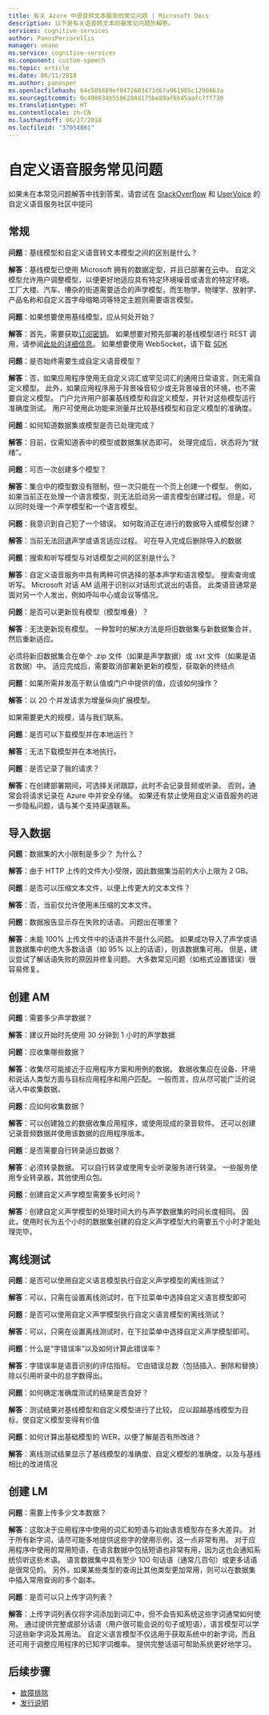 ```yaml
---
title: 有关 Azure 中语音转文本服务的常见问题 | Microsoft Docs
description: 以下是有关语音转文本的最常见问题的解答。
services: cognitive-services
author: PanosPeriorellis
manager: onano
ms.service: cognitive-services
ms.component: custom-speech
ms.topic: article
ms.date: 06/11/2018
ms.author: panosper
ms.openlocfilehash: 64e505889ef9472603471d67a961985c1290663a
ms.sourcegitcommit: 0c490934b5596204d175be89af6b45aafc7ff730
ms.translationtype: HT
ms.contentlocale: zh-CN
ms.lasthandoff: 06/27/2018
ms.locfileid: "37054861"
---
```

# <a name="custom-speech-service-frequently-asked-questions"></a>自定义语音服务常见问题

如果未在本常见问题解答中找到答案，请尝试在 [StackOverflow](https://stackoverflow.com/questions/tagged/project-oxford+or+microsoft-cognitive) 和 [UserVoice](https://cognitive.uservoice.com/) 的自定义语音服务社区中提问

## <a name="general"></a>常规

**问题**：基线模型和自定义语音转文本模型之间的区别是什么？

**解答**：基线模型已使用 Microsoft 拥有的数据定型，并且已部署在云中。 自定义模型允许用户调整模型，以便更好地适应具有特定环境噪音或语言的特定环境。 工厂大楼、汽车、嘈杂的街道需要适合的声学模型，而生物学、物理学、放射学、产品名称和自定义首字母缩略词等特定主题则需要语言模型。

**问题**：如果想要使用基线模型，应从何处开始？

**解答**：首先，需要获取[订阅密钥](get-started.md)。 如果想要对预先部署的基线模型进行 REST 调用，请参阅[此处的详细信息](rest-apis.md)。 如果想要使用 WebSocket，请下载 [SDK](speech-sdk.md)

**问题**：是否始终需要生成自定义语音模型？

**解答**：否，如果应用程序使用无自定义词汇或罕见词汇的通用日常语言，则无需自定义模型。 此外，如果应用程序用于背景噪音较少或无背景噪音的环境，也不需要自定义模型。 门户允许用户部署基线模型和自定义模型，并针对这些模型运行准确度测试。 用户可使用此功能来测量并比较基线模型和自定义模型的准确度。

**问题**：如何知道数据集或模型是否已处理完成？

**解答**：目前，仅需知道表中的模型或数据集状态即可。
处理完成后，状态将为“就绪”。

**问题**：可否一次创建多个模型？

**解答**：集合中的模型数没有限制，但一次只能在一个页上创建一个模型。
例如，如果当前正在处理一个语言模型，则无法启动另一语言模型创建过程。
但是，可以同时处理一个声学模型和一个语言模型。 

**问题**：我意识到自己犯了一个错误。 如何取消正在进行的数据导入或模型创建？ 

**解答**：当前无法回退声学或语言适应过程。
可在导入完成后删除导入的数据

**问题**：搜索和听写模型与对话模型之间的区别是什么？

**解答**：自定义语音服务中具有两种可供选择的基本声学和语言模型。
搜索查询或听写。 Microsoft 对话 AM 适用于识别以对话形式说出的语音。
此类语音通常是面对另一个人发出，例如呼叫中心或会议等情况。

**问题**：是否可以更新现有模型（模型堆叠）？

**解答**：无法更新现有模型。 一种暂时的解决方法是将旧数据集与新数据集合并，然后重新适应。

必须将新旧数据集合在单个 .zip 文件（如果是声学数据）或 .txt 文件（如果是语言数据）中。 适应完成后，需要取消部署新更新的模型，获取新的终结点

**问题**：如果所需并发高于默认值或门户中提供的值，应该如何操作？ 

**解答**：以 20 个并发请求为增量纵向扩展模型。 

如果需要更大的规模，请与我们联系。

**问题**：是否可以下载模型并在本地运行？

**解答**：无法下载模型并在本地执行。

**问题**：是否记录了我的请求？

**解答**：在创建部署期间，可选择关闭跟踪，此时不会记录音频或听录。 否则，通常会将请求记录在 Azure 中并安全存储。 如果还有禁止使用自定义语音服务的进一步隐私问题，请与某个支持渠道联系。

## <a name="importing-data"></a>导入数据

**问题**：数据集的大小限制是多少？ 为什么？ 

**解答**：由于 HTTP 上传的文件大小受限，因此数据集当前的大小上限为 2 GB。 

**问题**：是否可以压缩文本文件，以便上传更大的文本文件？ 

**解答**：否，当前仅允许使用未压缩的文本文件。

**问题**：数据报告显示存在失败的话语。 问题出在哪里？

**解答**：未能 100% 上传文件中的话语并不是什么问题。
如果成功导入了声学或语言数据集中的绝大多数话语（如 95% 以上的话语），则该数据集可用。 但是，建议尝试了解话语失败的原因并修复问题。 大多数常见问题（如格式设置错误）很容易修复。 

## <a name="creating-am"></a>创建 AM

**问题**：需要多少声学数据？

**解答**：建议开始时先使用 30 分钟到 1 小时的声学数据

**问题**：应收集哪些数据？

**解答**：收集尽可能接近于应用程序方案和用例的数据。
数据收集应在设备、环境和说话人类型方面与目标应用程序和用户匹配。 一般而言，应从尽可能广泛的说话人中收集数据。 

**问题**：应如何收集数据？ 

**解答**：可以创建独立的数据收集应用程序，或使用现成的录音软件。
还可以创建记录音频数据并使用该数据的应用程序版本。 

**问题**：是否需要自行转录适应数据？ 

**解答**：必须转录数据。 可以自行转录或使用专业听录服务进行转录。 一些服务使用专业转录器，其他使用众包。

**问题**：创建自定义声学模型需要多长时间？

**解答**：创建自定义声学模型的处理时间大约与声学数据集的时间长度相同。
因此，使用时长为五个小时的数据集创建的自定义声学模型大约需要五个小时才能处理完毕。 

## <a name="offline-testing"></a>离线测试

**问题**：是否可以使用自定义语言模型执行自定义声学模型的离线测试？

**解答**：可以，只需在设置离线测试时，在下拉菜单中选择自定义语言模型即可

**问题**：是否可以使用自定义声学模型执行自定义语言模型的离线测试？

**解答**：可以，只需在设置离线测试时，在下拉菜单中选择自定义声学模型即可。

**问题**：什么是“字错误率”以及如何计算此错误率？

**解答**：字错误率是语音识别的评估指标。 它由错误总数（包括插入、删除和替换）除以引用听录中的总字数得出。

**问题**：如何确定准确度测试的结果是否良好？

**解答**：测试结果对基线模型和自定义模型进行了比较。
应以超越基线模型为目标，使自定义模型变得有价值

**问题**：如何计算出基础模型的 WER，以便了解是否有所改进？ 

**解答**：离线测试结果显示了基线模型的准确度、自定义模型的准确度，以及与基线相比的改进情况

## <a name="creating-lm"></a>创建 LM

**问题**：需要上传多少文本数据？

**解答**：这取决于应用程序中使用的词汇和短语与初始语言模型存在多大差异。 对于所有新字词，请尽可能多地提供这些字的使用示例，这一点非常有用。 对于应用程序中使用的常用短语，在语言数据中包括短语也非常有用，因为这也会通知系统侦听这些术语。 语言数据集中具有至少 100 句话语（通常几百句）或更多话语是很常见的。 另外，如果某些类型的查询比其他类型更加常用，则可以在数据集中插入常用查询的多个副本。

**问题**：是否可以只上传字词列表？

**解答**：上传字词列表仅将字词添加到词汇中，但不会告知系统这些字词通常如何使用。
通过提供完整或部分话语（用户很可能会说的句子或短语），语言模型可以学习这些新字词及其用法。 自定义语言模型不仅适用于获取系统中的新字词，而且还可用于调整应用程序的已知字词概率。 提供完整话语可帮助系统更好地学习。 

## <a name="next-steps"></a>后续步骤

* [故障排除](troubleshooting.md)
* [发行说明](releasenotes.md)
